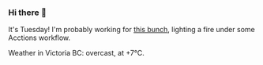 ### Hi there :wave:

It's Tuesday! I'm probably working for [this bunch](https://github.com/kohofinancial), lighting a fire under some Acctions workflow.

Weather in Victoria BC: overcast, at +7°C.
